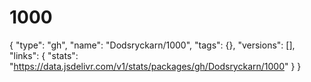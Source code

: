 # 1000

{
  "type": "gh",
  "name": "Dodsryckarn/1000",
  "tags": {},
  "versions": [],
  "links": {
    "stats": "https://data.jsdelivr.com/v1/stats/packages/gh/Dodsryckarn/1000"
  }
}
